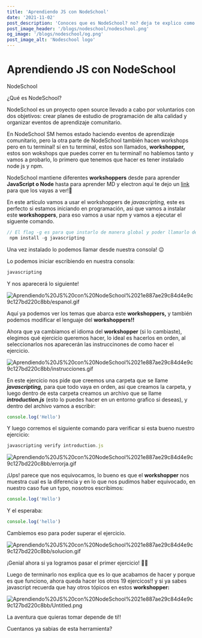 ```yaml
---
title: 'Aprendiendo JS con NodeSchool'
date: '2021-11-02'
post_description: 'Conoces que es NodeSchool? no? deja te explico como puedes aprender JS usando los CLI de NodeSchool'
post_image_header: '/blogs/nodeschool/nodeschool.png'
og_image: '/blogs/nodeschool/og.png'
post_image_alt: 'Nodeschool logo'
---
```

# Aprendiendo JS con NodeSchool

NodeSchool

¿Qué es NodeSchool?

NodeSchool es un proyecto open source llevado a cabo por voluntarios con dos objetivos: crear planes de estudio de programación de alta calidad y organizar eventos de aprendizaje comunitario.

En NodeSchool SM hemos estado haciendo eventos de aprendizaje comunitario, pero la otra parte de NodeSchool también hacen workshops pero en tu terminal! sí en tu terminal, estos son llamados, **workshopper,** estos son wokshops que puedes correr en tu terminal! no hablemos tanto y vamos a probarlo, lo primero que tenemos que hacer es tener instalado node js y npm.

NodeSchool mantiene diferentes **workshoppers** desde para aprender **JavaScript  o Node** hasta para aprender MD y electron aquí te dejo un [link](https://nodeschool.io/es/) para que los vayas a ver!👀

En este artículo vamos a usar el workshoppers de *javascripting,* este es perfecto si estamos iniciando en programación, asi que vamos a instalar este **workshoppers**, para eso vamos a usar npm y vamos a ejecutar el siguente comando.

```jsx
// El flag -g es para que instarlo de manera global y poder llamarlo desde la consola!
 npm install -g javascripting
```


Una vez instalado lo podemos llamar desde nuestra consola! 😉

Lo podemos iniciar escribiendo en nuestra consola:

```jsx
javascripting
```

Y nos aparecerá lo siguiente!

![Aprendiendo%20JS%20con%20NodeSchool%2021e887ae29c84d4e9c9c127bd220c8bb/espanol.gif](/blogs/nodeschool/espanol.gif)

Aquí ya podemos ver los temas que abarca este **workshoppers,** y también podemos modificar el lenguaje del **workshoppers!!**

Ahora que ya cambiamos el idioma del **workshopper** (si lo cambiaste), elegimos qué ejercicio queremos hacer, lo ideal es hacerlos en orden, al seleccionarlos nos aparecerán las instruccinones de como hacer el ejercicio.

![Aprendiendo%20JS%20con%20NodeSchool%2021e887ae29c84d4e9c9c127bd220c8bb/instrucciones.gif](/blogs/nodeschool/instrucciones.gif)

En este ejercicio nos pide que creemos una carpeta que se llame ***javascripting,*** para que todo vaya en orden, asi que creamos la carpeta, y luego dentro de esta carpeta creamos un archivo que se llame ***introduction.js*** (esto lo puedes hacer en un entorno grafico si deseas), y dentro del archivo vamos a escribir:

```jsx
console.log('Hello')
```

Y luego corremos el siguiente comando para verificar si esta bueno nuestro ejercicio:

```jsx
javascripting verify introduction.js
```

![Aprendiendo%20JS%20con%20NodeSchool%2021e887ae29c84d4e9c9c127bd220c8bb/errorja.gif](/blogs/nodeschool/errorja.gif)

¡Ups! parece que nos equivocamos, lo bueno es que el **workshopper** nos muestra cual es la diferencia y en lo que nos pudimos haber equivocado, en nuestro caso fue un typo, nosotros escribimos:

```jsx
console.log('Hello')
```

Y el esperaba:

```jsx
console.log('hello')
```

Cambiemos eso para poder superar el ejercicio.

![Aprendiendo%20JS%20con%20NodeSchool%2021e887ae29c84d4e9c9c127bd220c8bb/solucion.gif](/blogs/nodeschool/solucion.gif)

¡Genial  ahora si ya logramos pasar el primer ejercicio! 🎉🎉

Luego de terminarlo nos explica que es lo que acabamos de hacer y porque es que funciono, ahora queda hacer los otros 19 ejercicos!! y si ya sabes javascript recuerda que hay otros tópicos en estos **workshopper:**

![Aprendiendo%20JS%20con%20NodeSchool%2021e887ae29c84d4e9c9c127bd220c8bb/Untitled.png](/blogs/nodeschool/Untitled.png)

La aventura que quieras tomar depende de ti!!  

Cuentanos ya sabias de esta herramienta?
